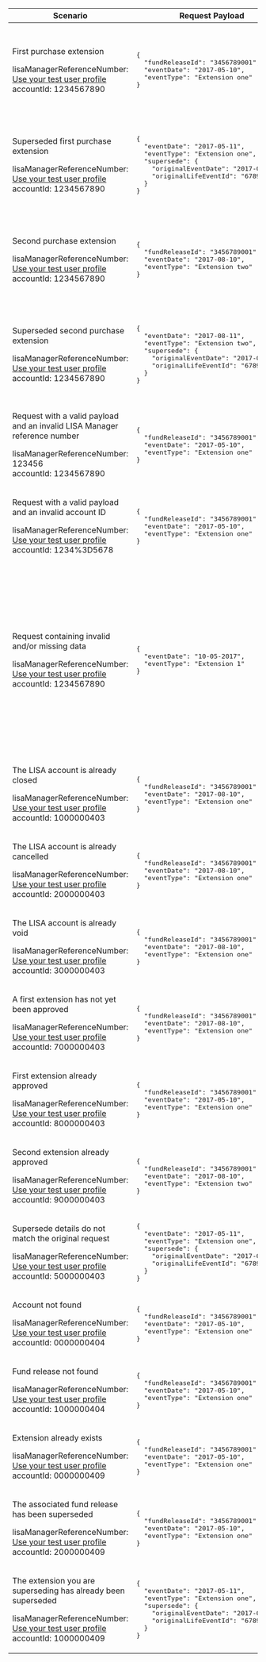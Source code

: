 <table>
    <col width="25%">
    <col width="40%">
    <col width="35%">
    <thead>
        <tr>
            <th>Scenario</th>
            <th>Request Payload</th>
            <th>Response</th>
        </tr>
    </thead>
    <tbody>
        <tr>
            <td>
                <p>First purchase extension</p>
                <p class="code--block">
                    lisaManagerReferenceNumber: <a href="https://developer.service.hmrc.gov.uk/api-documentation/docs/api/service/lisa-api/1.0#testing">Use your test user profile</a>
                    <br>
                    accountId: 1234567890
                </p>
            </td>
            <td>
<pre class="code--block">
{
  "fundReleaseId": "3456789001",
  "eventDate": "2017-05-10",
  "eventType": "Extension one"
}
</pre>
            </td>
            <td><p>HTTP status: <code class="code--slim">201 (Created)</code></p>
<pre class="code--block">
{
  "status": 201,
  "success": true,
  "data": {
    "message": "Extension created",
    "lifeEventId": "6789000001"
  }
}
</pre>
            </td>
        </tr>
        <tr>
            <td>
                <p>Superseded first purchase extension</p>
                <p class="code--block">
                    lisaManagerReferenceNumber: <a href="https://developer.service.hmrc.gov.uk/api-documentation/docs/api/service/lisa-api/1.0#testing">Use your test user profile</a>
                    <br>
                    accountId: 1234567890
                </p>
            </td>
            <td>
<pre class="code--block">
{
  "eventDate": "2017-05-11",
  "eventType": "Extension one",
  "supersede": {
    "originalEventDate": "2017-05-10",
    "originalLifeEventId": "6789000001"
  }
}
</pre>
            </td>
            <td><p>HTTP status: <code class="code--slim">201 (Created)</code></p>
<pre class="code--block">
{
  "status": 201,
  "success": true,
  "data": {
    "message": "Extension superseded",
    "lifeEventId": "6789000002"
  }
}
</pre>
            </td>
        </tr>
        <tr>
            <td>
                <p>Second purchase extension</p>
                <p class="code--block">
                    lisaManagerReferenceNumber: <a href="https://developer.service.hmrc.gov.uk/api-documentation/docs/api/service/lisa-api/1.0#testing">Use your test user profile</a>
                    <br>
                    accountId: 1234567890
                </p>
            </td>
            <td>
<pre class="code--block">
{
  "fundReleaseId": "3456789001",
  "eventDate": "2017-08-10",
  "eventType": "Extension two"
}
</pre>
            </td>
            <td><p>HTTP status: <code class="code--slim">201 (Created)</code></p>
<pre class="code--block">
{
  "status": 201,
  "success": true,
  "data": {
    "message": "Extension created",
    "lifeEventId": "6789000003"
  }
}
</pre>
            </td>
        </tr>
        <tr>
            <td>
                <p>Superseded second purchase extension</p>
                <p class="code--block">
                    lisaManagerReferenceNumber: <a href="https://developer.service.hmrc.gov.uk/api-documentation/docs/api/service/lisa-api/1.0#testing">Use your test user profile</a>
                    <br>
                    accountId: 1234567890
                </p>
            </td>
            <td>
<pre class="code--block">
{
  "eventDate": "2017-08-11",
  "eventType": "Extension two",
  "supersede": {
    "originalEventDate": "2017-08-10",
    "originalLifeEventId": "6789000003"
  }
}
</pre>
            </td>
            <td><p>HTTP status: <code class="code--slim">201 (Created)</code></p>
<pre class="code--block">
{
  "status": 201,
  "success": true,
  "data": {
    "message": "Extension superseded",
    "lifeEventId": "6789000004"
  }
}
</pre>
            </td>
        </tr>
        <tr>
            <td>
                <p>Request with a valid payload and an invalid LISA Manager reference number</p>
                <p class="code--block">
                    lisaManagerReferenceNumber: 123456
                    <br>
                    accountId: 1234567890
                </p>
            </td>
            <td>
<pre class="code--block">
{
  "fundReleaseId": "3456789001",
  "eventDate": "2017-05-10",
  "eventType": "Extension one"
}
</pre>
            </td>
            <td><p>HTTP status: <code class="code--slim">400 (Bad Request)</code></p>
<pre class="code--block">
{
  "code": "BAD_REQUEST",
  "message": "lisaManagerReferenceNumber in the URL is in the wrong format"
}
</pre>
            </td>
        </tr>
        <tr>
            <td>
                <p>Request with a valid payload and an invalid account ID</p>
                <p class="code--block">
                    lisaManagerReferenceNumber: <a href="https://developer.service.hmrc.gov.uk/api-documentation/docs/api/service/lisa-api/1.0#testing">Use your test user profile</a>
                    <br>
                    accountId: 1234%3D5678
                </p>
            </td>
            <td>
<pre class="code--block">
{
  "fundReleaseId": "3456789001",
  "eventDate": "2017-05-10",
  "eventType": "Extension one"
}
</pre>
            </td>
            <td><p>HTTP status: <code class="code--slim">400 (Bad Request)</code></p>
<pre class="code--block">
{
  "code": "BAD_REQUEST",
  "message": "accountId in the URL is in the wrong format"
}
</pre>
            </td>
        </tr>
        <tr>
            <td>
                <p>Request containing invalid and/or missing data</p>
                <p class="code--block">
                    lisaManagerReferenceNumber: <a href="https://developer.service.hmrc.gov.uk/api-documentation/docs/api/service/lisa-api/1.0#testing">Use your test user profile</a>
                    <br>
                    accountId: 1234567890
                </p>
            </td>
            <td>
<pre class="code--block">
{
  "eventDate": "10-05-2017",
  "eventType": "Extension 1"
}
</pre>
            </td>
            <td><p>HTTP status: <code class="code--slim">400 (Bad Request)</code></p>
<pre class="code--block">
{
  "code": "BAD_REQUEST",
  "message": "Bad Request",
  "errors": [
    {
      "code": "INVALID_DATE",
      "message": "Date is invalid",
      "path": "/eventDate"
    },
    {
      "code": "INVALID_FORMAT",
      "message": "Invalid format has been used",
      "path": "/eventType"
    },
    {
      "code": "MISSING_FIELD",
      "message": "This field is required",
      "path": "/fundReleaseId"
    }
  ]
}
</pre>
            </td>
        </tr>
        <tr>
            <td>
                <p>The LISA account is already closed</p>
                <p class="code--block">
                    lisaManagerReferenceNumber: <a href="https://developer.service.hmrc.gov.uk/api-documentation/docs/api/service/lisa-api/1.0#testing">Use your test user profile</a>
                    <br>
                    accountId: 1000000403
                </p>
            </td>
            <td>
<pre class="code--block">
{
  "fundReleaseId": "3456789001",
  "eventDate": "2017-08-10",
  "eventType": "Extension one"
}
</pre>
            </td>
            <td><p>HTTP status: <code class="code--slim">403 (Forbidden)</code></p>
<pre class="code--block">
{
  "code": "INVESTOR_ACCOUNT_ALREADY_CLOSED",
  "message": "The LISA account is already closed"
}
</pre>
            </td>
        </tr>
        <tr>
            <td>
                <p>The LISA account is already cancelled</p>
                <p class="code--block">
                    lisaManagerReferenceNumber: <a href="https://developer.service.hmrc.gov.uk/api-documentation/docs/api/service/lisa-api/1.0#testing">Use your test user profile</a>
                    <br>
                    accountId: 2000000403
                </p>
            </td>
            <td>
<pre class="code--block">
{
  "fundReleaseId": "3456789001",
  "eventDate": "2017-08-10",
  "eventType": "Extension one"
}
</pre>
            </td>
            <td><p>HTTP status: <code class="code--slim">403 (Forbidden)</code></p>
<pre class="code--block">
{
  "code": "INVESTOR_ACCOUNT_ALREADY_CANCELLED",
  "message": "The LISA account is already cancelled"
}
</pre>
            </td>
        </tr>
        <tr>
            <td>
                <p>The LISA account is already void</p>
                <p class="code--block">
                    lisaManagerReferenceNumber: <a href="https://developer.service.hmrc.gov.uk/api-documentation/docs/api/service/lisa-api/1.0#testing">Use your test user profile</a>
                    <br>
                    accountId: 3000000403
                </p>
            </td>
            <td>
<pre class="code--block">
{
  "fundReleaseId": "3456789001",
  "eventDate": "2017-08-10",
  "eventType": "Extension one"
}
</pre>
            </td>
            <td><p>HTTP status: <code class="code--slim">403 (Forbidden)</code></p>
<pre class="code--block">
{
  "code": "INVESTOR_ACCOUNT_ALREADY_VOID",
  "message": "The LISA account is already void"
}
</pre>
            </td>
        </tr>
        <tr>
            <td>
                <p>A first extension has not yet been approved</p>
                <p class="code--block">
                    lisaManagerReferenceNumber: <a href="https://developer.service.hmrc.gov.uk/api-documentation/docs/api/service/lisa-api/1.0#testing">Use your test user profile</a>
                    <br>
                    accountId: 7000000403
                </p>
            </td>
            <td>
<pre class="code--block">
{
  "fundReleaseId": "3456789001",
  "eventDate": "2017-08-10",
  "eventType": "Extension one"
}
</pre>
            </td>
            <td><p>HTTP status: <code class="code--slim">403 (Forbidden)</code></p>
<pre class="code--block">
{
  "code": "FIRST_EXTENSION_NOT_APPROVED",
  "message": "A first extension has not yet been approved"
}
</pre>
            </td>
        </tr>
        <tr>
            <td>
                <p>First extension already approved</p>
                <p class="code--block">
                    lisaManagerReferenceNumber: <a href="https://developer.service.hmrc.gov.uk/api-documentation/docs/api/service/lisa-api/1.0#testing">Use your test user profile</a>
                    <br>
                    accountId: 8000000403
                </p>
            </td>
            <td>
<pre class="code--block">
{
  "fundReleaseId": "3456789001",
  "eventDate": "2017-05-10",
  "eventType": "Extension one"
}
</pre>
            </td>
            <td><p>HTTP status: <code class="code--slim">403 (Forbidden)</code></p>
<pre class="code--block">
{
  "code": "FIRST_EXTENSION_ALREADY_APPROVED",
  "message": "A first extension has already been approved"
}
</pre>
            </td>
        </tr>
        <tr>
            <td>
                <p>Second extension already approved</p>
                <p class="code--block">
                    lisaManagerReferenceNumber: <a href="https://developer.service.hmrc.gov.uk/api-documentation/docs/api/service/lisa-api/1.0#testing">Use your test user profile</a>
                    <br>
                    accountId: 9000000403
                </p>
            </td>
            <td>
<pre class="code--block">
{
  "fundReleaseId": "3456789001",
  "eventDate": "2017-08-10",
  "eventType": "Extension two"
}
</pre>
            </td>
            <td><p>HTTP status: <code class="code--slim">403 (Forbidden)</code></p>
<pre class="code--block">
{
  "code": "SECOND_EXTENSION_ALREADY_APPROVED",
  "message": "A second extension has already been approved"
}
</pre>
            </td>
        </tr>
        <tr>
            <td>
                <p>Supersede details do not match the original request</p>
                <p class="code--block">
                    lisaManagerReferenceNumber: <a href="https://developer.service.hmrc.gov.uk/api-documentation/docs/api/service/lisa-api/1.0#testing">Use your test user profile</a>
                    <br>
                    accountId: 5000000403
                </p>
            </td>
            <td>
<pre class="code--block">
{
  "eventDate": "2017-05-11",
  "eventType": "Extension one",
  "supersede": {
    "originalEventDate": "2017-05-10",
    "originalLifeEventId": "6789000001"
  }
}
</pre>
            </td>
            <td><p>HTTP status: <code class="code--slim">403 (Forbidden)</code></p>
<pre class="code--block">
{
  "code": "SUPERSEDED_LIFE_EVENT_MISMATCH_ERROR",
  "message": "originalLifeEventId and the originalEventDate do not match the information in the original request"
}
</pre>
            </td>
        </tr>
        <tr>
            <td>
                <p>Account not found</p>
                <p class="code--block">
                    lisaManagerReferenceNumber: <a href="https://developer.service.hmrc.gov.uk/api-documentation/docs/api/service/lisa-api/1.0#testing">Use your test user profile</a>
                    <br>
                    accountId: 0000000404
                </p>
            </td>
            <td>
<pre class="code--block">
{
  "fundReleaseId": "3456789001",
  "eventDate": "2017-05-10",
  "eventType": "Extension one"
}
</pre>
            </td>
            <td><p>HTTP status: <code class="code--slim">404 (Not Found)</code></p>
<pre class="code--block">
{
  "code": "INVESTOR_ACCOUNTID_NOT_FOUND",
  "message": "The accountId does not match HMRC’s records"
}
</pre>
            </td>
        </tr>
        <tr>
            <td>
                <p>Fund release not found</p>
                <p class="code--block">
                    lisaManagerReferenceNumber: <a href="https://developer.service.hmrc.gov.uk/api-documentation/docs/api/service/lisa-api/1.0#testing">Use your test user profile</a>
                    <br>
                    accountId: 1000000404
                </p>
            </td>
            <td>
<pre class="code--block">
{
  "fundReleaseId": "3456789001",
  "eventDate": "2017-05-10",
  "eventType": "Extension one"
}
</pre>
            </td>
            <td><p>HTTP status: <code class="code--slim">404 (Not Found)</code></p>
<pre class="code--block">
{
  "code": "FUND_RELEASE_NOT_FOUND",
  "message": "The fundReleaseId does not match HMRC’s records"
}
</pre>
            </td>
        </tr>
        <tr>
            <td>
                <p>Extension already exists</p>
                <p class="code--block">
                    lisaManagerReferenceNumber: <a href="https://developer.service.hmrc.gov.uk/api-documentation/docs/api/service/lisa-api/1.0#testing">Use your test user profile</a>
                    <br>
                    accountId: 0000000409
                </p>
            </td>
            <td>
<pre class="code--block">
{
  "fundReleaseId": "3456789001",
  "eventDate": "2017-05-10",
  "eventType": "Extension one"
}
</pre>
            </td>
            <td><p>HTTP status: <code class="code--slim">409 (Conflict)</code></p>
<pre class="code--block">
{
  "code": "LIFE_EVENT_ALREADY_EXISTS",
  "message": "The investor’s life event has already been reported"
}
</pre>
            </td>
        </tr>
        <tr>
            <td>
                <p>The associated fund release has been superseded</p>
                <p class="code--block">
                    lisaManagerReferenceNumber: <a href="https://developer.service.hmrc.gov.uk/api-documentation/docs/api/service/lisa-api/1.0#testing">Use your test user profile</a>
                    <br>
                    accountId: 2000000409
                </p>
            </td>
            <td>
<pre class="code--block">
{
  "fundReleaseId": "3456789001",
  "eventDate": "2017-05-10",
  "eventType": "Extension one"
}
</pre>
            </td>
            <td><p>HTTP status: <code class="code--slim">409 (Conflict)</code></p>
<pre class="code--block">
{
  "code": "FUND_RELEASE_SUPERSEDED",
  "message": "This fund release has already been superseded"
}
</pre>
            </td>
        </tr>
        <tr>
            <td>
                <p>The extension you are superseding has already been superseded</p>
                <p class="code--block">
                    lisaManagerReferenceNumber: <a href="https://developer.service.hmrc.gov.uk/api-documentation/docs/api/service/lisa-api/1.0#testing">Use your test user profile</a>
                    <br>
                    accountId: 1000000409
                </p>
            </td>
            <td>
<pre class="code--block">
{
  "eventDate": "2017-05-11",
  "eventType": "Extension one",
  "supersede": {
    "originalEventDate": "2017-05-10",
    "originalLifeEventId": "6789000001"
  }
}
</pre>
            </td>
            <td><p>HTTP status: <code class="code--slim">409 (Conflict)</code></p>
<pre class="code--block">
{
  "code": "SUPERSEDED_LIFE_EVENT_ALREADY_SUPERSEDED",
  "message": "This life event has already been superseded"
}
</pre>
            </td>
        </tr>
    </tbody>
</table>